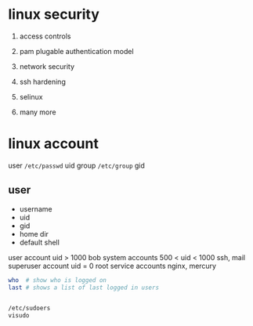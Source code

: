 # linux security
1. access controls

2. pam
plugable authentication model

3. network security

4. ssh hardening

5. selinux

6. many more

# linux account
user `/etc/passwd` uid
group `/etc/group` gid

user
---
- username
- uid
- gid
- home dir
- default shell

user account uid > 1000    bob
system accounts 500 < uid < 1000   ssh, mail
superuser account uid = 0   root
service accounts   nginx, mercury

```bash
who  # show who is logged on
last # shows a list of last logged in users


/etc/sudoers 
visudo
```

